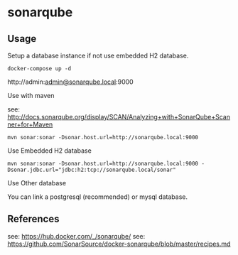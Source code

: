 
# sonarqube

## Usage

Setup a database instance if not use embedded H2 database. 

    docker-compose up -d

  http://admin:admin@sonarqube.local:9000

Use with maven

  see: http://docs.sonarqube.org/display/SCAN/Analyzing+with+SonarQube+Scanner+for+Maven
  
    mvn sonar:sonar -Dsonar.host.url=http://sonarqube.local:9000
  
Use Embedded H2 database

    mvn sonar:sonar -Dsonar.host.url=http://sonarqube.local:9000 -Dsonar.jdbc.url="jdbc:h2:tcp://sonarqube.local/sonar"

Use Other database

You can link a postgresql (recommended) or mysql database.

## References

see: https://hub.docker.com/_/sonarqube/
see: https://github.com/SonarSource/docker-sonarqube/blob/master/recipes.md
